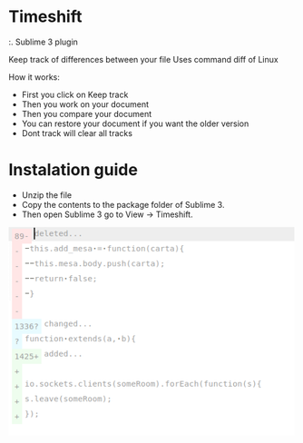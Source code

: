 # Timeshift

:. Sublime 3 plugin

Keep track of differences between your file
Uses command diff of Linux

How it works:
- First you click on Keep track
- Then you work on your document
- Then you compare your document
- You can restore your document if you want the older version
- Dont track will clear all tracks


# Instalation guide

- Unzip the file
- Copy the contents to the package folder of Sublime 3.
- Then open Sublime 3 go to View -> Timeshift.

![alt text](https://raw.githubusercontent.com/andredla/Timeshift/master/Timeshift.png)
